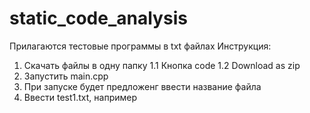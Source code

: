 # static_code_analysis

Прилагаются тестовые программы в txt файлах
Инструкция:
1. Скачать файлы в одну папку
  1.1 Кнопка code
  1.2 Download as zip
2. Запустить main.cpp
3. При запуске будет предложенг ввести название файла
4. Ввести test1.txt, например

